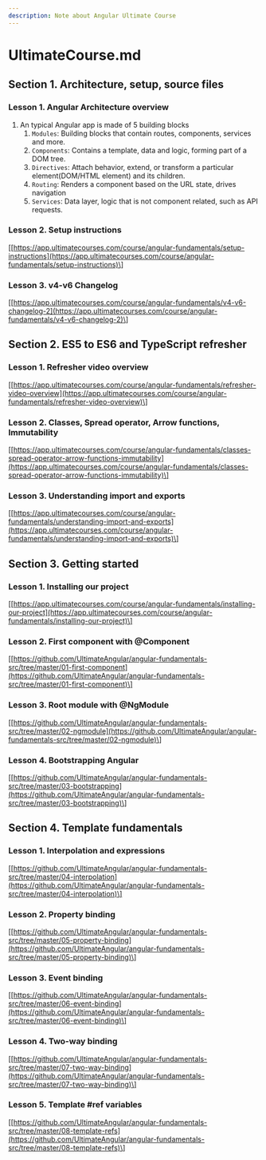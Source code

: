 ```yaml
---
description: Note about Angular Ultimate Course
---
```


# UltimateCourse.md

## Section 1. Architecture, setup, source files

### Lesson 1. Angular Architecture overview

1. An typical Angular app is made of 5 building blocks
   1. `Modules`: Building blocks that contain routes, components, services and more.
   2. `Components`: Contains a template, data and logic, forming part of a DOM tree.
   3. `Directives`: Attach behavior, extend, or transform a particular element\(DOM/HTML element\) and its children.
   4. `Routing`: Renders a component based on the URL state, drives navigation
   5. `Services`: Data layer, logic that is not component related, such as API requests.

### Lesson 2. Setup instructions

\[[https://app.ultimatecourses.com/course/angular-fundamentals/setup-instructions](https://app.ultimatecourses.com/course/angular-fundamentals/setup-instructions)\]

### Lesson 3. v4-v6 Changelog

\[[https://app.ultimatecourses.com/course/angular-fundamentals/v4-v6-changelog-2](https://app.ultimatecourses.com/course/angular-fundamentals/v4-v6-changelog-2)\]

## Section 2. ES5 to ES6 and TypeScript refresher

### Lesson 1. Refresher video overview

\[[https://app.ultimatecourses.com/course/angular-fundamentals/refresher-video-overview](https://app.ultimatecourses.com/course/angular-fundamentals/refresher-video-overview)\]

### Lesson 2. Classes, Spread operator, Arrow functions, Immutability

\[[https://app.ultimatecourses.com/course/angular-fundamentals/classes-spread-operator-arrow-functions-immutability](https://app.ultimatecourses.com/course/angular-fundamentals/classes-spread-operator-arrow-functions-immutability)\]

### Lesson 3. Understanding import and exports

\[[https://app.ultimatecourses.com/course/angular-fundamentals/understanding-import-and-exports](https://app.ultimatecourses.com/course/angular-fundamentals/understanding-import-and-exports)\]

## Section 3. Getting started

### Lesson 1. Installing our project

\[[https://app.ultimatecourses.com/course/angular-fundamentals/installing-our-project](https://app.ultimatecourses.com/course/angular-fundamentals/installing-our-project)\]

### Lesson 2. First component with @Component

\[[https://github.com/UltimateAngular/angular-fundamentals-src/tree/master/01-first-component](https://github.com/UltimateAngular/angular-fundamentals-src/tree/master/01-first-component)\]

### Lesson 3. Root module with @NgModule

\[[https://github.com/UltimateAngular/angular-fundamentals-src/tree/master/02-ngmodule](https://github.com/UltimateAngular/angular-fundamentals-src/tree/master/02-ngmodule)\]

### Lesson 4. Bootstrapping Angular

\[[https://github.com/UltimateAngular/angular-fundamentals-src/tree/master/03-bootstrapping](https://github.com/UltimateAngular/angular-fundamentals-src/tree/master/03-bootstrapping)\]

## Section 4. Template fundamentals

### Lesson 1. Interpolation and expressions

\[[https://github.com/UltimateAngular/angular-fundamentals-src/tree/master/04-interpolation](https://github.com/UltimateAngular/angular-fundamentals-src/tree/master/04-interpolation)\]

### Lesson 2. Property binding

\[[https://github.com/UltimateAngular/angular-fundamentals-src/tree/master/05-property-binding](https://github.com/UltimateAngular/angular-fundamentals-src/tree/master/05-property-binding)\]

### Lesson 3. Event binding

\[[https://github.com/UltimateAngular/angular-fundamentals-src/tree/master/06-event-binding](https://github.com/UltimateAngular/angular-fundamentals-src/tree/master/06-event-binding)\]

### Lesson 4. Two-way binding

\[[https://github.com/UltimateAngular/angular-fundamentals-src/tree/master/07-two-way-binding](https://github.com/UltimateAngular/angular-fundamentals-src/tree/master/07-two-way-binding)\]

### Lesson 5. Template \#ref variables

\[[https://github.com/UltimateAngular/angular-fundamentals-src/tree/master/08-template-refs](https://github.com/UltimateAngular/angular-fundamentals-src/tree/master/08-template-refs)\]

